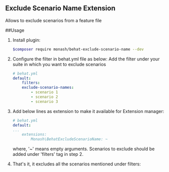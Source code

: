 ## Exclude Scenario Name Extension
Allows to exclude scenarios from a feature file

##Usage
1. Install plugin:

    ```bash
    $composer require monash/behat-exclude-scenario-name --dev
    ```  
   
2. Configure the filter in behat.yml file as below:
    Add the filter under your suite in which you want to exclude scenarios

    ```yml
    # behat.yml
    default:    
        filters:
        exclude-scenario-names:
            - scenario 1
            - scenario 2
            - scenario 3
    ```

3. Add below lines as extension to make it available for Extension manager:

    ```yml
    # behat.yml
    default:
    ...
        extensions:
            Monash\BehatExcludeScenarioName: ~
    ``` 
    
    where, '~' means empty arguments. Scenarios to exclude should be added under
   'filters' tag in step 2.
  
4. That's it, it excludes all the scenarios mentioned under filters:

